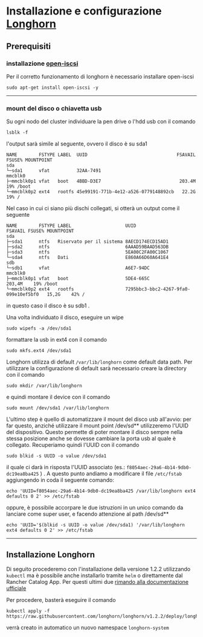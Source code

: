 # Installazione e configurazione [Longhorn](https://longhorn.io/)

## Prerequisiti 

### installazione [open-iscsi](https://github.com/open-iscsi/open-iscsi)
Per il corretto funzionamento di longhorn è necessario installare open-iscsi

```
sudo apt-get install open-iscsi -y
```
---
### mount del disco o chiavetta usb
Su ogni nodo del cluster individuare la pen drive o l'hdd usb con il comando 

``` 
lsblk -f

```
l'output sarà simile al seguente, ovvero il disco è su sda1

```
NAME        FSTYPE LABEL  UUID                                 FSAVAIL FSUSE% MOUNTPOINT
sda
└─sda1      vfat          32AA-7491
mmcblk0
├─mmcblk0p1 vfat   boot   4BBD-D3E7                             203.4M    19% /boot
└─mmcblk0p2 ext4   rootfs 45e99191-771b-4e12-a526-0779148892cb   22.2G    19% /
```
Nel caso in cui ci siano più dischi collegati, si otterà un output come il seguente 

```
NAME        FSTYPE LABEL                    UUID                                 FSAVAIL FSUSE% MOUNTPOINT
sda
├─sda1      ntfs   Riservato per il sistema 8AECD174ECD15AD1
├─sda2      ntfs                            6AAAD59BAAD563DB
├─sda3      ntfs                            5EA00C2FA00C1067
└─sda4      ntfs   Dati                     E860A66D60A641E4
sdb
└─sdb1      vfat                            A6E7-94DC
mmcblk0
├─mmcblk0p1 vfat   boot                     5DE4-665C                             203,4M    19% /boot
└─mmcblk0p2 ext4   rootfs                   7295bbc3-bbc2-4267-9fa0-099e10ef5bf0   15,2G    42% /
```
in questo caso il disco è su sdb1 .

Una volta individuato il disco, eseguire un wipe

```
sudo wipefs -a /dev/sda1
```
formattare la usb in ext4 con il comando 

```
sudo mkfs.ext4 /dev/sda1
```
Longhorn utilizza di default `/var/lib/longhorn` come default data path. Per utilizzare la configurazione di default sarà necessario creare la directory con il comando

```
sudo mkdir /var/lib/longhorn
```
e quindi montare il device con il comando 

```
sudo mount /dev/sda1 /var/lib/longhorn
```

L'ultimo step è quello di automatizzare il mount del disco usb all'avvio: per far questo, anziché utilizzare il mount point /dev/sd** utilizzeremo l'UUID del dispositivo. Questo permette di poter montare il disco sempre nella stessa posizione anche se dovesse cambiare la porta usb al quale è collegato.
Recuperiamo quindi l'UUID con il comando

```
sudo blkid -s UUID -o value /dev/sda1
```
il quale ci darà in risposta l'UUID associato (es.: `f8054aec-29a6-4b14-9db0-dc19ea8ba425` ) .
A questo punto andiamo a modificare il file `/etc/fstab` aggiungendo in coda il seguente comando:

```
echo 'UUID=f8054aec-29a6-4b14-9db0-dc19ea8ba425 /var/lib/longhorn ext4 defaults 0 2' >> /etc/fstab
```

oppure, è possibile accorpare le due istruzioni in un unico comando da lanciare come super user, e facendo attenzione al path /dev/sd**

```
echo 'UUID='$(blkid -s UUID -o value /dev/sda1) '/var/lib/longhorn ext4 defaults 0 2' >> /etc/fstab
```
---

## Installazione Longhorn

Di seguito procederemo con l'installazione della versione 1.2.2 utilizzando `kubectl` ma è possibile anche installarlo tramite `helm` o direttamente dal Rancher Catalog App. Per questi ultimi due [rimando alla documentazione ufficiale](https://longhorn.io/docs/1.2.2/deploy/install/)

Per procedere, basterà eseguire il comando 

```
kubectl apply -f https://raw.githubusercontent.com/longhorn/longhorn/v1.2.2/deploy/longhorn.yaml
```
verrà creato in automatico un nuovo namespace `longhorn-system`
